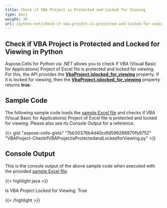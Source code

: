 ```yaml
---
title: Check if VBA Project is Protected and Locked for Viewing
type: docs
weight: 30
url: /python-net/check-if-vba-project-is-protected-and-locked-for-viewing/
---
```


## Check if VBA Project is Protected and Locked for Viewing in Python

Aspose.Cells for Python via .NET allows you to check if VBA (Visual Basic for Applications) Project of Excel file is protected and locked for viewing. For this, the API provides the [**VbaProject.islocked_for_viewing**](https://reference.aspose.com/cells/python-net/aspose.cells.vba/vbaproject/islocked_for_viewing/) property. If it is locked for viewing, then the [**VbaProject.islocked_for_viewing**](https://reference.aspose.com/cells/python-net/aspose.cells.vba/vbaproject/islocked_for_viewing/) property returns **true**.

## **Sample Code**

The following sample code loads the [sample Excel file](43352065.xlsm) and checks if VBA (Visual Basic for Applications) Project of Excel file is protected and locked for viewing. Please also see its Console Output for a reference.

{{< gist "aspose-cells-gists" "7bb30376b4d40cdfd596286870fb9752" "VBAProject-CheckifVBAProjectisProtectedandLockedforViewing.py" >}}

## **Console Output**

This is the console output of the above sample code when executed with the provided [sample Excel file](43352065.xlsm).

{{< highlight java >}}

Is VBA Project Locked for Viewing: True

{{< /highlight >}}

